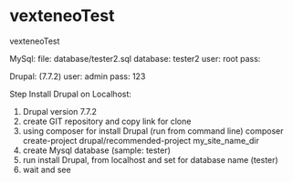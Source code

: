 # vexteneoTest
vexteneoTest

MySql:
	file: database/tester2.sql
	database: tester2
	user: root
	pass:
	
Drupal: (7.7.2)
	user: admin
	pass: 123

Step Install Drupal on Localhost:
1. Drupal version 7.7.2
2. create GIT repository and copy link for clone
3. using composer for install Drupal (run from command line)
	composer create-project drupal/recommended-project my_site_name_dir
4. create Mysql database (sample: tester)
5. run install Drupal, from localhost and set for database name (tester)
6. wait and see
